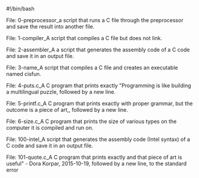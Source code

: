 #!/bin/bash

File: 0-preprocessor_a script that runs a C file through the preprocessor and save the result into another file.

File: 1-compiler_A script that compiles a C file but does not link.

File: 2-assembler_A a script that generates the assembly code of a C code and save it in an output file.

File: 3-name_A script that compiles a C file and creates an executable named cisfun.

File: 4-puts.c_A C program that prints exactly "Programming is like building a multilingual puzzle, followed by a new line.

File: 5-printf.c_A C program that prints exactly with proper grammar, but the outcome is a piece of art,, followed by a new line.

File: 6-size.c_A C program that prints the size of various types on the computer it is compiled and run on.

File: 100-intel_A script that generates the assembly code (Intel syntax) of a C code and save it in an output file.

File: 101-quote.c_A C program that prints exactly and that piece of art is useful" - Dora Korpar, 2015-10-19, followed by a new line, to the standard error
